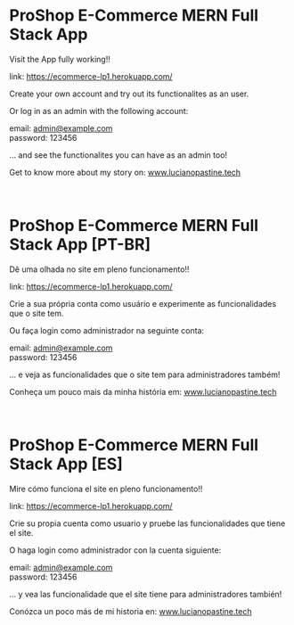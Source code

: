 # ProShop E-Commerce MERN Full Stack App

Visit the App fully working!!

link: https://ecommerce-lp1.herokuapp.com/

Create your own account and try out its functionalites as an user.

Or log in as an admin with the following account:

email: admin@example.com <br>
password: 123456

... and see the functionalites you can have as an admin too!

Get to know more about my story on: www.lucianopastine.tech

<br>

# ProShop E-Commerce MERN Full Stack App [PT-BR]

Dê uma olhada no site em pleno funcionamento!!

link: https://ecommerce-lp1.herokuapp.com/

Crie a sua própria conta como usuário e experimente as funcionalidades que o site tem.

Ou faça login como administrador na seguinte conta:

email: admin@example.com <br>
password: 123456

... e veja as funcionalidades que o site tem para administradores também!

Conheça um pouco mais da minha história em: www.lucianopastine.tech

<br>

# ProShop E-Commerce MERN Full Stack App [ES]

Mire cómo funciona el site en pleno funcionamento!!

link: https://ecommerce-lp1.herokuapp.com/

Crie su propia cuenta como usuario y pruebe las funcionalidades que tiene el site.

O haga login como administrador con la cuenta siguiente:

email: admin@example.com <br>
password: 123456

... y vea las funcionalidade que el site tiene para administradores también!

Conózca un poco más de mi historia en: www.lucianopastine.tech
